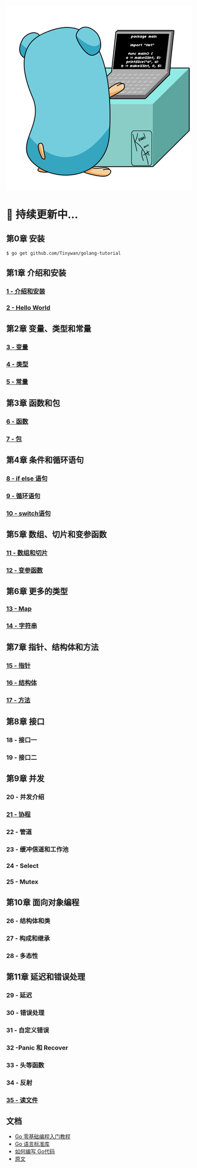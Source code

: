 ![Goroutines-explained](images/logo001.gif)  
#  :orange_book:  持续更新中...

##  第0章 安装    

```golang
$ go get github.com/Tinywan/golang-tutorial
```
##  第1章 介绍和安装   

###  [1 - 介绍和安装](/docs/golang_tutorial_01.md)  
###  [2 - Hello World ](/docs/golang_tutorial_02.md)  

## 第2章 变量、类型和常量   

### [3 - 变量](/docs/golang_tutorial_03.md)  
### [4 - 类型](/docs/golang_tutorial_04.md)  
### [5 - 常量](/docs/golang_tutorial_05.md)  

##  第3章 函数和包   

###  [6 - 函数](/docs/golang_tutorial_06.md)    
###  [7 - 包](/docs/golang_tutorial_07.md)  

##  第4章 条件和循环语句   

###  [8 - if else 语句](/docs/golang_tutorial_08.md)  
###  [9 - 循环语句](/docs/golang_tutorial_09.md)  
###  [10 - switch语句](/docs/golang_tutorial_10.md)  

##  第5章 数组、切片和变参函数  

###  [11 - 数组和切片](/docs/golang_tutorial_11.md)  
###  [12 - 变参函数](/docs/golang_tutorial_12.md)  

##  第6章 更多的类型   

###  [13 - Map](/docs/golang_tutorial_13.md)  
###  [14 - 字符串](/docs/golang_tutorial_14.md)  

##  第7章 指针、结构体和方法   

###  [15 - 指针](/docs/golang_tutorial_15.md)   
###  [16 -  结构体](/docs/golang_tutorial_16.md)  
###  [17 -  方法](/docs/golang_tutorial_17.md)  

##  第8章 接口  

###  18 - 接口一  
###  19 - 接口二  

##  第9章 并发   

###  20 - 并发介绍  
###  [ 21 - 协程](/docs/golang_tutorial_21.md)  
###  22 - 管道  
###  23 - 缓冲信道和工作池  
###  24 - Select   
###  25 - Mutex  

##  第10章 面向对象编程  

###  26 - 结构体和类  
###  27 - 构成和继承  
###  28 - 多态性   

##  第11章 延迟和错误处理  

###  29 - 延迟  
###  30 - 错误处理  
###  31 - 自定义错误  
###  32 -Panic 和 Recover  
###  33 - 头等函数  
###  34 - 反射  
###  [35 - 读文件](/docs/golang_tutorial_35.md)  

## 文档  
* [Go 零基础编程入门教程](http://go-courses.tinywan.com/_book/)
* [Go 语言标准库](http://go-library.tinywan.com/_book/)
* [如何编写 Go代码](/docs/how_to_write_go_code.md)  
* [原文](https://golangbot.com/)  

